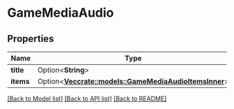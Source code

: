 # GameMediaAudio

## Properties

Name | Type | Description | Notes
------------ | ------------- | ------------- | -------------
**title** | Option<**String**> |  | [optional]
**items** | Option<[**Vec<crate::models::GameMediaAudioItemsInner>**](GameMediaAudio_items_inner.md)> |  | [optional]

[[Back to Model list]](../README.md#documentation-for-models) [[Back to API list]](../README.md#documentation-for-api-endpoints) [[Back to README]](../README.md)


